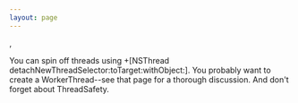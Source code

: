 ```yaml
---
layout: page
---
```


, 

You can spin off threads using     +[NSThread detachNewThreadSelector:toTarget:withObject:]. You probably want to create a WorkerThread--see that page for a thorough discussion. And don't forget about ThreadSafety.

